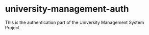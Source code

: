 # university-management-auth

This is the authentication part of the University Management System Project.
